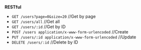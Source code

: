 **RESTful**



- `GET /users?page=0&size=20` //Get by page
- `GET /users/all` //Get all
- `GET /users/:id` //Get by ID
- `POST /users application/x-www-form-urlencoded` //Create
- `PUT /users/:id application/x-www-form-urlencoded` //Update
- `DELETE /users/:id` //Delete by ID

